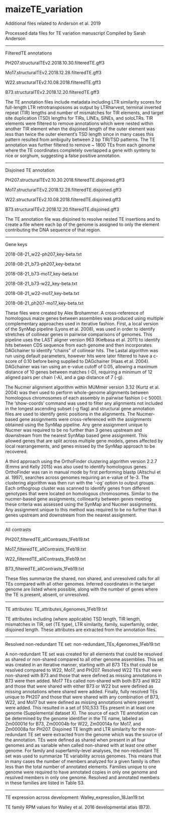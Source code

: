 # maizeTE_variation
Additional files related to Anderson et al. 2019

Processed data files for TE variation manuscript 
Compiled by Sarah Anderson
____________________________________________

FilteredTE annotations

PH207.structuralTEv2.2018.10.30.filteredTE.gff3

Mo17.structuralTEv2.2018.12.28.filteredTE.gff3

W22.structuralTEv2.10.08.2018.filteredTE.gff3

B73.structuralTEv2.2018.12.20.filteredTE.gff3


The TE annotation files include metadata including LTR similarity scores for full-length LTR retrotransposons as output by LTRharvest, terminal inverted repeat (TIR) lengths and number of mismatches for TIR elements, and target site duplication (TSD) lengths for TIRs, LINEs, SINEs, and soloLTRs. TIR elements were filtered to remove annotations which were nested within another TIR element when the disjoined length of the outer element was less than twice the outer element’s TSD length since in many cases this pattern resulted from ambiguity between 2 bp TIR/TSD patterns. The TE annotation was further filtered to remove ~ 1800 TEs from each genome where the TE coordinates completely overlapped a gene with synteny to rice or sorghum, suggesting a false positive annotation. 

____________________________________________

Disjoined TE annotation

PH207.structuralTEv2.10.30.2018.filteredTE.disjoined.gff3

Mo17.structuralTEv2.2018.12.28.filteredTE.disjoined.gff3

W22.structuralTEv2.10.08.2018.filteredTE.disjoined.gff3

B73.structuralTEv2.2018.12.20.filteredTE.disjoined.gff3

The TE annotation file was disjoined to resolve nested TE insertions and to create a file where each bp of the genome is assigned to only the element contributing the DNA sequence of that region. 

____________________________________________

Gene keys

2018-08-21_w22-ph207_key-beta.txt

2018-08-21_b73-ph207_key-beta.txt

2018-08-21_b73-mo17_key-beta.txt

2018-08-21_b73-w22_key-beta.txt

2018-08-21_w22-mo17_key-beta.txt

2018-08-21_ph207-mo17_key-beta.txt

These files were created by Alex Brohammer. A cross-reference of homologous maize genes between assemblies was produced using multiple complementary approaches used in iterative fashion. First, a local version of the SynMap pipeline (Lyons et al. 2008), was used in order to identify stretches of collinear genes in pairwise comparisons of genomes. This pipeline uses the LAST aligner version 963 (Kiełbasa et al. 2011) to identify hits between CDS sequence from each genome and then incorporates DAGchainer to identify “chains” of collinear hits. The Lastal algorithm was run using default parameters, however hits were later filtered to have a c-score of 0.10 before being supplied to DAGchainer (Haas et al. 2004). DAGchainer was ran using an e-value cutoff of 0.05, allowing a maximum distance of 10 genes between matches (-D), requiring a minimum of 12 aligned pairs per chain (-A), and a gap distance of 7 (-g).

The Nucmer alignment algorithm within MUMmer version 3.32 (Kurtz et al. 2004) was then used to perform whole-genome alignments between homologous chromosomes of each assembly in pairwise fashion (-c 5000). The ‘show-coords’ command was used to filter any alignments not included in the longest ascending subset (-g flag) and structural gene annotation files are used to identify genic positions in the alignments. The Nucmer-based gene assignments were cross-referenced with the assignments obtained using the SynMap pipeline. Any gene assignment unique to Nucmer was required to be no further than 3 genes upstream and downstream from the nearest SynMap based gene assignment. This allowed genes that are split across multiple gene models, genes affected by local rearrangements, and genes missed by the SynMap approach to be recovered.

A third approach using the OrthoFinder clustering algorithm version 2.2.7 (Emms and Kelly 2015) was also used to identify homologous genes. OrthoFinder was ran in manual mode by first performing blastp (Altschul et al. 1997), searches across genomes requiring an e-value of 1e-3. The clustering algorithm was then run with the ‘-og’ option to output groups. Each orthogroup cluster was scanned to identify genes from different genotypes that were located on homologous chromosomes. Similar to the nucmer-based gene assignments, collinearity between genes meeting these criteria was assessed using the SynMap and Nucmer assignments. Any assignment unique to this method was required to be no further than 8 genes upstream and downstream from the nearest assignment.

____________________________________________

All contrasts

PH207_filteredTE_allContrasts_1Feb19.txt

Mo17_filteredTE_allContrasts_1Feb19.txt

W22_filteredTE_allContrasts_1Feb19.txt

B73_filteredTE_allContrasts_1Feb19.txt

These files summarize the shared, non shared, and unresolved calls for all TEs compared with all other genomes. Inferred coordinates in the target genome are listed where possible, along with the number of genes where the TE is present, absent, or unresolved.

____________________________________________

TE attributes: 
TE_attributes_4genomes_1Feb19.txt

TE attributes including (where applicable) TSD length, TIR length, mismatches in TIR, set (TE type), LTR similarity,  family, superfamily, order, disjoined length. These attributes are extracted from the annotation files. 

____________________________________________

Resolved non-redundant TE set: 
non-redundant_TEs_4genomes_1Feb19.txt

A non-redundant TE set was created for all elements that could be resolved as shared or non-shared compared to all other genome assemblies. This set was created in an iterative manner, starting with all B73 TEs that could be resolved compared to W22, Mo17, and PH207. Resolved W22 TEs that were non-shared with B73 and those that were defined as missing annotations in B73 were then added. Mo17 TEs called non-shared with both B73 and W22 and those that were shared with either B73 or W22 but were defined as missing annotations where shared were added. Finally, fully resolved TEs unique to PH207 and those that were shared with any combination of B73, W22, and Mo17 but were defined as missing annotations where present were added. This resulted in a set of 510,533 TEs present in at least one genome (Supplemental dataset X). The source of each TE annotation can be determined by the genome identifier in the TE name, labeled as Zm00001d for B73, Zm00004b for W22, Zm00014a for Mo17, and Zm00008a for PH207. Disjoined TE length and LTR similarity for the non-redundant TE set were extracted from the genome which was the source of the annotation. TEs were defined as shared when present in all four genomes and as variable when called non-shared with at least one other genome. For family and superfamily-level analyses, the non-redundant TE set was used to summarize TE variability across genomes. This means that in many cases the number of members analyzed for a given family is often less than the total number of annotated elements. Families unique to one genome were required to have annotated copies in only one genome and resolved members in only one genome. Resolved and annotated members in these families are listed in Table S3. 

____________________________________________

TE expression across development: 
Walley_expresslion_18Jan19.txt

TE family RPM values for Walley et al. 2016 developmental atlas (B73). 








